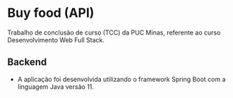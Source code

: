 # Buy food (API)

Trabalho de conclusão de curso (TCC) da PUC Minas, referente ao curso Desenvolvimento Web Full Stack.

## Backend
- A aplicação foi desenvolvida utilizando o framework Spring Boot com a linguagem Java versão 11.
